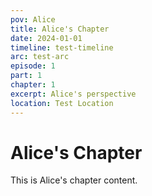 ```yaml
---
pov: Alice
title: Alice's Chapter
date: 2024-01-01
timeline: test-timeline
arc: test-arc
episode: 1
part: 1
chapter: 1
excerpt: Alice's perspective
location: Test Location
---
```


# Alice's Chapter

This is Alice's chapter content.
